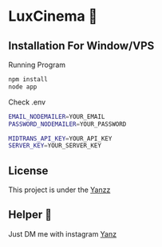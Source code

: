 <h1>LuxCinema 🎥</h1>

## Installation For Window/VPS
Running Program
```bash
npm install
node app
```

Check .env
```bash
EMAIL_NODEMAILER=YOUR_EMAIL
PASSWORD_NODEMAILER=YOUR_PASSWORD

MIDTRANS_API_KEY=YOUR_API_KEY
SERVER_KEY=YOUR_SERVER_KEY
```

## License

This project is under the [Yanzz](https://github.com/Yanzz231)

## Helper 🤖

Just DM me with instagram [Yanz](https://www.instagram.com/iyanmikasa/)
